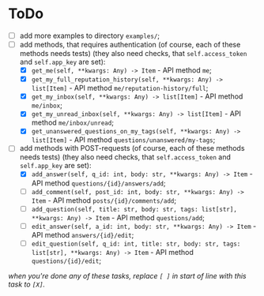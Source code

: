 # ToDo

 + [ ] add more examples to directory `examples/`;
 + [ ] add methods, that requires authentication (of course, each of these methods needs tests) (they also need checks, that `self.access_token` and `self.app_key` are set):
   + [X] `get_me(self, **kwargs: Any) -> Item` - API method `me`;
   + [X] `get_my_full_reputation_history(self, **kwargs: Any) -> list[Item]` - API method `me/reputation-history/full`;
   + [X] `get_my_inbox(self, **kwargs: Any) -> list[Item]` - API method `me/inbox`;
   + [X] `get_my_unread_inbox(self, **kwargs: Any) -> list[Item]` - API method `me/inbox/unread`;
   + [X] `get_unanswered_questions_on_my_tags(self, **kwargs: Any) -> list[Item]` - API method `questions/unanswered/my-tags`;
 + [ ] add methods with POST-requests (of course, each of these methods needs tests) (they also need checks, that `self.access_token` and `self.app_key` are set):
   + [X] `add_answer(self, q_id: int, body: str, **kwargs: Any) -> Item` - API method `questions/{id}/answers/add`;
   + [ ] `add_comment(self, post_id: int, body: str, **kwargs: Any) -> Item` - API method `posts/{id}/comments/add`;
   + [ ] `add_question(self, title: str, body: str, tags: list[str], **kwargs: Any) -> Item` - API method `questions/add`;
   + [ ] `edit_answer(self, a_id: int, body: str, **kwargs: Any) -> Item` - API method `answers/{id}/edit`;
   + [ ] `edit_question(self, q_id: int, title: str, body: str, tags: list[str], **kwargs: Any) -> Item` - API method `questions/{id}/edit`;

*when you're done any of these tasks, replace `[ ]` in start of line with this task to `[X]`.*
